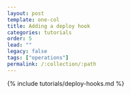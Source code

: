 ```yaml
---
layout: post
template: one-col
title: Adding a deploy hook
categories: tutorials
order: 5
lead: ""
legacy: false
tags: ["operations"]
permalink: /:collection/:path
---
```


{% include tutorials/deploy-hooks.md %}